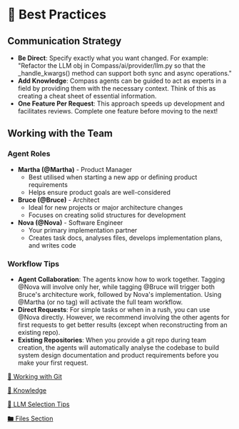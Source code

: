 # 🌟 Best Practices

## Communication Strategy

- **Be Direct**: Specify exactly what you want changed. For example: "Refactor the LLM obj in Compass/ai/provider/llm.py so that the _handle_kwargs() method can support both sync and async operations."
- **Add Knowledge**: Compass agents can be guided to act as experts in a field by providing them with the necessary context. Think of this as creating a cheat sheet of essential information.
- **One Feature Per Request**: This approach speeds up development and facilitates reviews. Complete one feature before moving to the next!

## Working with the Team

### Agent Roles

- **Martha (@Martha)** - Product Manager
    - Best utilised when starting a new app or defining product requirements
    - Helps ensure product goals are well-considered
- **Bruce (@Bruce)** - Architect
    - Ideal for new projects or major architecture changes
    - Focuses on creating solid structures for development
- **Nova (@Nova)** - Software Engineer
    - Your primary implementation partner
    - Creates task docs, analyses files, develops implementation plans, and writes code

### Workflow Tips

- **Agent Collaboration**: The agents know how to work together. Tagging @Nova will involve only her, while tagging @Bruce will trigger both Bruce's architecture work, followed by Nova's implementation. Using @Martha (or no tag) will activate the full team workflow.
- **Direct Requests**: For simple tasks or when in a rush, you can use @Nova directly. However, we recommend involving the other agents for first requests to get better results (except when reconstructing from an existing repo).
- **Existing Repositories**: When you provide a git repo during team creation, the agents will automatically analyse the codebase to build system design documentation and product requirements before you make your first request.

[🌋 Working with Git](/best_practices/working_with_git.md)

[🧠 Knowledge](/best_practices/knowledge.md)

[🤖 LLM Selection Tips](/best_practices/llm_selection_tips.md)

[🖿 Files Section](/best_practices/files_section.md)
